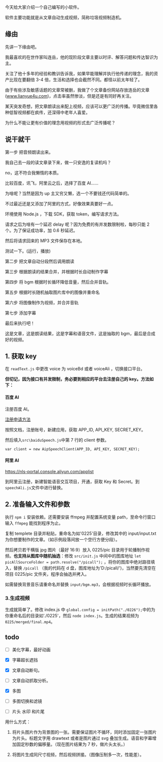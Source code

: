 <!-- ---
title: 如何飞速将文章变为视频
date: 2020-04-02
tags:
  - 工具
  - Node.js
categories:
  - 技术
--- -->

今天给大家介绍一个自己编写的小软件。

软件主要功能就是从文章自动生成视频，简称垃圾视频制造机。

<!-- more -->

## 缘由

先讲一下缘由吧。

我最喜欢的在世作家叫连岳，他的现阶段文章主要以时评、解答问题和传达智识为主。

关注了他十多年的经验和教训告诉我，如果早能理解并执行他传递的理念，我的资产比现在要翻倍 3-4 倍，生活和选择也会截然不同。都怪以前太年轻了。

由于有些涉及敏感话题的文章常被删，我做了个文章备份网站存放连岳的文章(www.lianyue4u.com)，点击率虽然惨淡，但是还是有同好再关注。

某天突发奇想，把文章朗读出来配上视频，应该可以更广泛的传播。毕竟微信里各种低智视频都在疯传，还深得中老年人喜爱。

为什么不能让更有价值的理念用视频的形式去广泛传播呢？

## 说干就干

第一步 把音频朗读出来。

我自己去一段的读文章录下来，做一只安逸的复读机吗？

no，这不符合我懒惰的本质。

比较百度，讯飞，阿里云之后，选择了百度 AI……

为啥呢？当然是因为 up 主又穷又懒，选一个不要钱还代码简单的。

不过最近还是又添加了阿里的方式，好像效果真要好一点。

环境使用 Node.js ，下载 SDK，获取 token，编写请求方法。

请求之后为啥有一个延迟 delay 呢？因为免费的有并发数限制啦，每秒只能 2 个。为了保证成功率，加 0.6 秒延迟。

然后将请求回来的 MP3 文件保存在本地。

测试一下。(运行，播放)

第二步 把文章自动分段然后调用朗读

第三步 根据朗读的结果合并，并根据时长自动制作字幕

第四步 将 bgm 根据时长循环降低音量，然后合并音轨。

第五步 根据时长随机抽取图片库中的图像并重命名

第六步 将图像制作为视频，并合并音轨

第七步 添加字幕

最后来执行吧！

这是文章，这是朗读结果，这是字幕和语音文件，这是抽取的 bgm，最后是合成好的视频。

## 1. 获取 key

在 `readText.js` 中更改 voice 为 voiceBd 或者 voiceAli ，切换接口平台。

**但切记，因为接口有并发限制，务必要到相应的平台去注册自己的 key。方法如下：**

#### 百度 AI

注册百度 AI。

[注册申请方法](https://ai.baidu.com/ai-doc/SPEECH/jk38y8gno)

按照文档，注册账号，新建应用，获取 APP_ID, API_KEY, SECRET_KEY。

然后填入`src\baiduSpeech.js`中第 7 行的 client 参数。

```
var client = new AipSpeechClient(APP_ID, API_KEY, SECRET_KEY);
```

#### 阿里 AI

https://nls-portal.console.aliyun.com/applist

到阿里云注册，新建智能语音交互项目，开通，获取 Key 和 Secret。到`speechAli.js`文件中进行替换。

## 2. 准备输入文件和参数

执行 `npm i` 安装依赖。还需要安装 ffmpeg 并配置系统变量 path，至命令行窗口输入 `ffmpeg` 能找到程序为止。

复制 templete 目录并粘贴，重命名为如'0225'目录，修改其中的 input/input.txt 为你想要制作的文章。（如示例段落间放一个空行方便分段）。

然后拷贝若干横版 jpg 图片（最好 16:9）放入 0225/pic 目录用于轮播制作视频。**也支持从图库中随机抽选**：修改 `src/init.js` 中间中的图库地址 `let picAllSourceFolder = path.resolve("/picall");` ，将你的图库中绝对路径填入，替换 `/picall` （我的代码在 d 盘，图库地址为'D:/picall/')，当然要先清空在项目 0225/pic 文件夹，程序会抽选并拷入。

如需替换背景音乐请重命名并替换 `input/bgm.mp3`，会根据视频时长循环播放。

### 3.生成视频

生成就简单了。修改 index.js 中 `global.config = initPath("./0226");`中的为你重命名后的目录如'./0225'，然后 `node index.js`。生成的结果视频为 `0225/merged/final.mp4`。

## todo

- [ ] 美化字幕，最好动画

- [x] 字幕超长遮挡

- [x] 文章自动断句。

- [ ] 文章自动抓取分析。

- [x] 多图

- [ ] 多图切换和滤镜

- [ ] 片头 水印 和片尾

用什么方式：

1. 将片头图片作为背景图的一张。需要保证图片不循环，同时添加固定一张图片为片头。标题文字用 drawtext 或者是图片通过 svg 叠加生成。语音和字幕增加固定秒数的偏移量。（现在图片结果为 7 秒，做片头太长。）

2. 将图片生成同尺寸视频，然后视频拼接。（图像压制多一次，性能差）。

```

```
